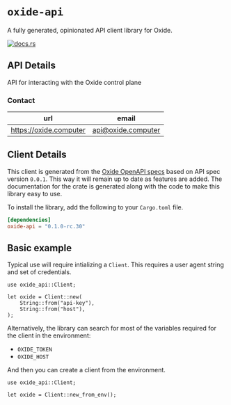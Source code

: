 # `oxide-api`

A fully generated, opinionated API client library for Oxide.

[![docs.rs](https://docs.rs/oxide-api/badge.svg)](https://docs.rs/oxide-api)

## API Details

API for interacting with the Oxide control plane



### Contact


| url | email |
|----|----|
| <https://oxide.computer> | api@oxide.computer |



## Client Details

This client is generated from the [Oxide OpenAPI
specs](https://github.com/oxidecomputer/omicron) based on API spec version `0.0.1`. This way it will remain
up to date as features are added. The documentation for the crate is generated
along with the code to make this library easy to use.


To install the library, add the following to your `Cargo.toml` file.

```toml
[dependencies]
oxide-api = "0.1.0-rc.30"
```

## Basic example

Typical use will require intializing a `Client`. This requires
a user agent string and set of credentials.

```
use oxide_api::Client;

let oxide = Client::new(
    String::from("api-key"),
    String::from("host"),
);
```

Alternatively, the library can search for most of the variables required for
the client in the environment:

- `OXIDE_TOKEN`
- `OXIDE_HOST`

And then you can create a client from the environment.

```
use oxide_api::Client;

let oxide = Client::new_from_env();
```
